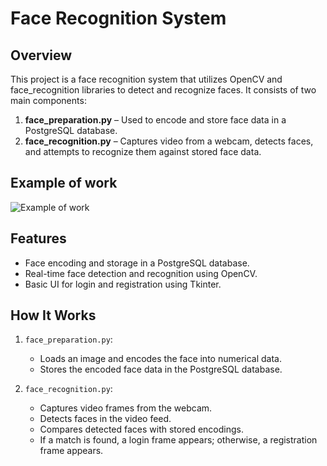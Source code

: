 # Face Recognition System

## Overview

This project is a face recognition system that utilizes OpenCV and face\_recognition libraries to detect and recognize faces. It consists of two main components:

1. **face\_preparation.py** – Used to encode and store face data in a PostgreSQL database.
2. **face\_recognition.py** – Captures video from a webcam, detects faces, and attempts to recognize them against stored face data.

## Example of work

![Example of work](not_single_face.gif)

## Features

- Face encoding and storage in a PostgreSQL database.
- Real-time face detection and recognition using OpenCV.
- Basic UI for login and registration using Tkinter.

## How It Works

1. `face_preparation.py`:

   - Loads an image and encodes the face into numerical data.
   - Stores the encoded face data in the PostgreSQL database.

2. `face_recognition.py`:

   - Captures video frames from the webcam.
   - Detects faces in the video feed.
   - Compares detected faces with stored encodings.
   - If a match is found, a login frame appears; otherwise, a registration frame appears.